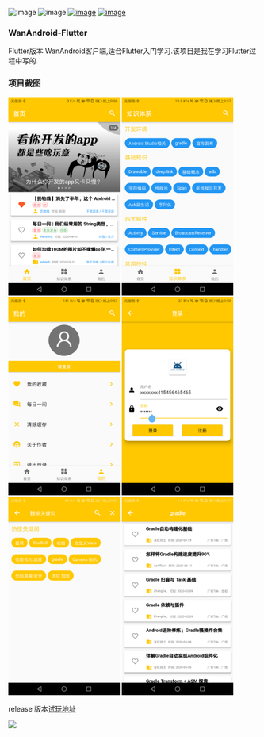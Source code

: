 ![image](https://img.shields.io/badge/api-%2B16-blue.svg)
![image](https://img.shields.io/badge/license-Apache2.0-blue.svg)
[![image](https://img.shields.io/badge/author-xfhy-orange.svg)](https://github.com/xfhy)
[![image](https://img.shields.io/badge/CSDN-潇风寒月-orange.svg)](https://blog.csdn.net/xfhy_)

### WanAndroid-Flutter

Flutter版本 WanAndroid客户端,适合Flutter入门学习.该项目是我在学习Flutter过程中写的.

### 项目截图

<p>
<img src="./pic/image1.png" width="225" height="400"/>
<img src="./pic/image2.png" width="225" height="400"/>
<img src="./pic/image3.png" width="225" height="400"/>
<img src="./pic/image4.png" width="225" height="400"/>
<img src="./pic/image5.png" width="225" height="400"/>
<img src="./pic/image6.png" width="225" height="400"/>
</p>

release 版本[试玩地址](http://d.alphaqr.com/3s7z)

![](https://s1.ax1x.com/2020/04/05/Gr1I0I.png)
